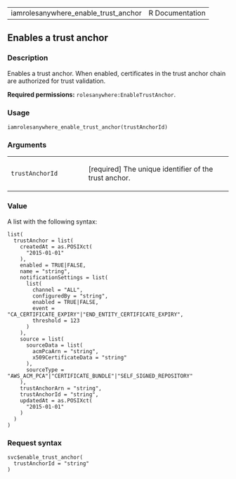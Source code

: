 <table style="width: 100%;">
<tbody>
<tr class="odd">
<td>iamrolesanywhere_enable_trust_anchor</td>
<td style="text-align: right;">R Documentation</td>
</tr>
</tbody>
</table>

## Enables a trust anchor

### Description

Enables a trust anchor. When enabled, certificates in the trust anchor
chain are authorized for trust validation.

**Required permissions:** `rolesanywhere:EnableTrustAnchor`.

### Usage

    iamrolesanywhere_enable_trust_anchor(trustAnchorId)

### Arguments

<table>
<colgroup>
<col style="width: 35%" />
<col style="width: 65%" />
</colgroup>
<tbody>
<tr class="odd">
<td><code
id="iamrolesanywhere_enable_trust_anchor_:_trustAnchorId">trustAnchorId</code></td>
<td><p>[required] The unique identifier of the trust anchor.</p></td>
</tr>
</tbody>
</table>

### Value

A list with the following syntax:

    list(
      trustAnchor = list(
        createdAt = as.POSIXct(
          "2015-01-01"
        ),
        enabled = TRUE|FALSE,
        name = "string",
        notificationSettings = list(
          list(
            channel = "ALL",
            configuredBy = "string",
            enabled = TRUE|FALSE,
            event = "CA_CERTIFICATE_EXPIRY"|"END_ENTITY_CERTIFICATE_EXPIRY",
            threshold = 123
          )
        ),
        source = list(
          sourceData = list(
            acmPcaArn = "string",
            x509CertificateData = "string"
          ),
          sourceType = "AWS_ACM_PCA"|"CERTIFICATE_BUNDLE"|"SELF_SIGNED_REPOSITORY"
        ),
        trustAnchorArn = "string",
        trustAnchorId = "string",
        updatedAt = as.POSIXct(
          "2015-01-01"
        )
      )
    )

### Request syntax

    svc$enable_trust_anchor(
      trustAnchorId = "string"
    )
